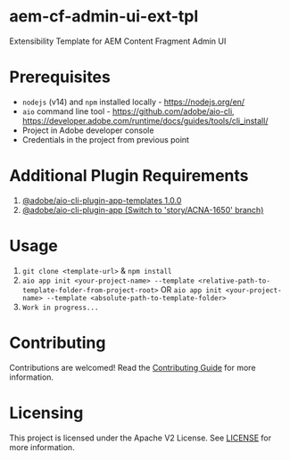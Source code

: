 <!--
Copyright 2022 Adobe. All rights reserved.
This file is licensed to you under the Apache License, Version 2.0 (the "License");
you may not use this file except in compliance with the License. You may obtain a copy
of the License at http://www.apache.org/licenses/LICENSE-2.0

Unless required by applicable law or agreed to in writing, software distributed under
the License is distributed on an "AS IS" BASIS, WITHOUT WARRANTIES OR REPRESENTATIONS
OF ANY KIND, either express or implied. See the License for the specific language
governing permissions and limitations under the License.
-->

# aem-cf-admin-ui-ext-tpl

Extensibility Template for AEM Content Fragment Admin UI

# Prerequisites
- `nodejs` (v14) and `npm` installed locally - https://nodejs.org/en/
- `aio` command line tool - https://github.com/adobe/aio-cli, https://developer.adobe.com/runtime/docs/guides/tools/cli_install/
- Project in Adobe developer console
- Credentials in the project from previous point

# Additional Plugin Requirements
1. [@adobe/aio-cli-plugin-app-templates 1.0.0](https://github.com/adobe/aio-cli-plugin-app-templates)
2. [@adobe/aio-cli-plugin-app (Switch to 'story/ACNA-1650' branch)](https://github.com/adobe/aio-cli-plugin-app)

# Usage
1. `git clone <template-url>` & `npm install`
2. `aio app init <your-project-name> --template <relative-path-to-template-folder-from-project-root>`
    OR
   `aio app init <your-project-name> --template <absolute-path-to-template-folder>`
3. `Work in progress...`

# Contributing
Contributions are welcomed! Read the [Contributing Guide](CONTRIBUTING.md) for more information.


# Licensing

This project is licensed under the Apache V2 License. See [LICENSE](LICENSE) for more information.
